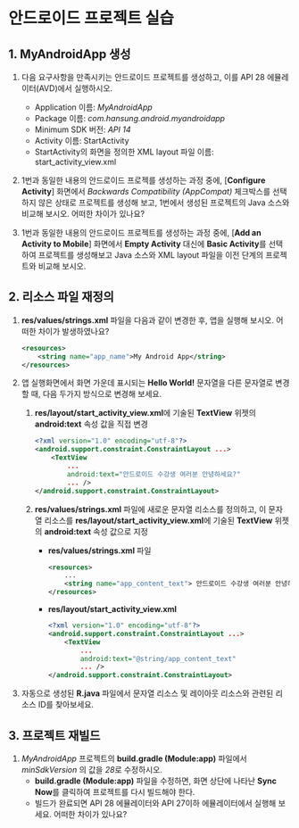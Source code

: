 <style> 
div.polaroid {
  	width: 600px;
  	box-shadow: 0 10px 30px 0 rgba(0, 0, 0, 0.2), 0 16px 30px 0 rgba(0, 0, 0, 0.19);
  	text-align: center;
	margin-bottom: 0.5cm;
}
</style>

# 안드로이드 프로젝트 실습

## 1. MyAndroidApp  생성 
1. 다음 요구사항을 만족시키는 안드로이드 프로젝트를 생성하고, 이를  API 28	에뮬레이터(AVD)에서 실행하시오.
	- Application 이름: *MyAndroidApp*
	- Package 이름: *com.hansung.android.myandroidapp*
	- Minimum SDK 버전: *API 14*
	- Activity 이름: 	StartActivity
	- StartActivity의 화면을 정의한 XML layout 파일 이름: start\_activity\_view.xml 

2. 1번과 동일한 내용의 안드로이드 프로젝를 생성하는 과정 중에, [**Configure Activity**] 화면에서 *Backwards Compatibility (AppCompat)* 체크박스를 선택하지 않은 상태로 프로젝트를 생성해 보고, 1번에서 생성된 프로젝트의 Java 소스와 비교해 보시오. 어떠한 차이가 있나요?

3. 1번과 동일한 내용의 안드로이드 프로젝트를 생성하는 과정 중에, [**Add an Activity to Mobile**] 화면에서 **Empty Activity** 대신에 **Basic Activity**를 선택하여 프로젝트를 생성해보고 Java 소스와 XML layout 파일을 이전 단계의 프로젝트와 비교해 보시오.

## 2. 리소스 파일 재정의
1. **res/values/strings.xml** 파일을 다음과 같이 변경한 후, 앱을 실행해 보시오. 어떠한 차이가 발생하였나요?

	```xml
	<resources>
    	<string name="app_name">My Android App</string>
	</resources>
	```

2. 앱 실행화면에서 화면 가운데 표시되는 **Hello World!** 문자열을 다른 문자열로 변경할 때, 다음 두가지 방식으로 변경해 보세요.
	1. **res/layout/start\_activity\_view.xml**에 기술된 **TextView** 위젯의 **android:text** 속성 값을 직접 변경

		```xml
		<?xml version="1.0" encoding="utf-8"?>
		<android.support.constraint.ConstraintLayout ...>
		    <TextView
		        ...
		        android:text="안드로이드 수강생 여러분 안녕하세요?"
		        ... />
		</android.support.constraint.ConstraintLayout>
		```
	
	2. **res/values/strings.xml** 파일에 새로운 문자열 리소스를 정의하고, 이 문자열 리소스를 **res/layout/start\_activity\_view.xml**에 기술된 **TextView** 위젯의 **android:text** 속성 값으로 지정
		- **res/values/strings.xml** 파일
		
			```xml
			<resources>
			    ...
			    <string name="app_content_text"> 안드로이드 수강생 여러분 안녕하세요? </string>
			</resources>
			```
		- **res/layout/start\_activity\_view.xml**
		
			```xml
			<?xml version="1.0" encoding="utf-8"?>
			<android.support.constraint.ConstraintLayout ...>
			    <TextView
			        ...
			        android:text="@string/app_content_text"
			        ... />
			</android.support.constraint.ConstraintLayout>
			```
	
3. 자동으로 생성된 **R.java** 파일에서 문자열 리소스 및 레이아웃 리소스와 관련된 리소스 ID를 찾아보세요. 

## 3. 프로젝트 재빌드
 
1. *MyAndroidApp* 프로젝트의 **build.gradle (Module:app)** 파일에서 *minSdkVersion* 의 값을 *28*로 수정하시오.
	- **build.gradle (Module:app)** 파일을 수정하면, 화면 상단에 나타난 **Sync Now**를 클릭하여 프로젝트를 다시 빌드해야 한다.
	- 빌드가 완료되면 API 28 에뮬레이터와 API 27이하 에뮬레이터에서 실행해 보세요. 어떠한 차이가 있나요?
